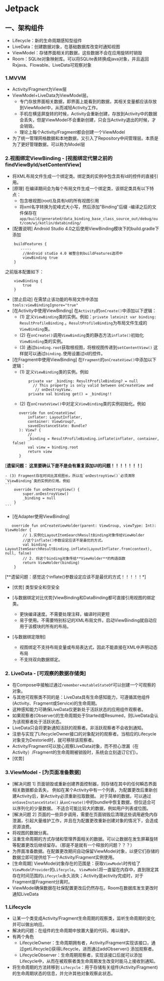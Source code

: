 # Jetpack

## 一、架构组件

* Lifecycle：新的生命周期感知型组件
* LiveData：创建数据对象，在基础数据库改变时通知视图
* ViewModel：存储界面相关的数据，这些数据不会在应用旋转时销毁
* Room：SQLite对象映射库。可以将SQLite表转换成java对象，并且返回Rxjava、Flowable、LiveData可观察对象

### 1.MVVM

* Activity/Fragment为View层
* ViewModel+LiveData为ViewModel层。
    - 专门存放界面相关数据，即界面上能看到的数据，其相关变量都应该存放到ViewModel中，从而减轻Activity工作。
    - 手机在横竖屏旋转的时候，Activity会重新创建，存放到Activity中的数据会丢失，但是ViewModel不会重新创建，只会当Activity退出的时候，才会销毁。
    - 理论上每个Activity/Fragment都会创建一个ViewModel
* 为了统一管理网格数据和本地数据，又引入了Repository中间管理层。本质是为了更好管理数据，可以称为Model层

### 2.视图绑定ViewBinding - [视图绑定代替之前的findViewById/setContentView]

* 将XML布局文件生成一个绑定类。绑定类的实例中包含具有Id的控件的直接引用。
* [原理] 在编译期间会为每个布局文件生成一个绑定类，该绑定类具有以下特点：
    - 包含根视图(root)及具有Id的所有视图引用
    - 将xml名字转换为驼峰式大小写，然后添加"Binding"后缀 -编译之后的文件保存在
      `app/build/generated/data_binding_base_class_source_out/debug/out/com/wj/kotlin/databinding/`
* [配置说明] Android Studio 4.0之后使用ViewBinding模块下的build.gradle下添加

``` 
    buildFeatures {
       .....
        //Android studio 4.0 被整合到buildFeatures选项中
        viewBinding true
    }
```

之前版本配置如下：

``` 
    viewBinding {
        true
    }
```

* [禁止启动] 在需禁止该功能的布局文件中添加`tools:viewBindingIgnore="true"`
* [在Activity中使用ViewBinding] 在`Activity`的`onCreate()`中添加以下逻辑：
    - (1) 定义`ViewBinding`类的实例。例如：`private lateinit var binding: ResultProfileBinding`
      。`ResultProfileBinding`为布局文件生成的`ViewBinding`类。
    - (2) 在`onCreate()`调用`ViewBinding`类的静态方法`inflate()`初始化`ViewBinding`类的实例。
    - (3) 通过`binding.root`获取根视图，将根视图传递到`setContentView()`
      这样就可以通过`binding.`使用设置过id的控件。
* [在Fragment中使用ViewBinding] 在`Fragment`的`onCreateView()`中添加以下逻辑：
    - (1) 定义`ViewBinding`类的实例。例如
      ``` 
          private var _binding: ResultProfileBinding? = null 
            // This property is only valid between onCreateView and
             // onDestroyView.
          private val binding get() = _binding!!
      ```
    - (2) 在`onCreateView()`中对定义`ViewBinding`类的实例初始化。例如
     ``` 
        override fun onCreateView(
            inflater: LayoutInflater,
            container: ViewGroup?,
            savedInstanceState: Bundle?
        ): View? {
            //
            _binding = ResultProfileBinding.inflate(inflater, container, false)
            val view = binding.root
            return view
        }
     ``` 

[**遗留问题： 这里要确认下是不是会有重复添加UI的问题！！！！！！！**]

    - (3) Fragment存在时间比其视图长。所以在`onDestroyView()`必须清除`ViewBinding`类的实例的引用。例如
    ``` 
        override fun onDestroyView() {
            super.onDestroyView()
            _binding = null
        }
    ```

* [在Adapter使用ViewBinding]

``` 
   override fun onCreateViewHolder(parent: ViewGroup, viewType: Int): ViewHolder {
        // 1.实例化LayoutItemSearchResultBinding对象传给ViewHolder
        //这个inflate()参数设定应该不是最优的方式。
        val binding = LayoutItemSearchResultBinding.inflate(LayoutInflater.from(context), null, false)
        // 2. 将这个binding对象传给**ViewHolder**的构造函数
        return ViewHolder(binding)
    }
```

[**遗留问题：感觉这个inflate()参数设定应该不是最优的方式！！！！！*]

* [优势] 类型安全和空安全
* [与数据绑定对比优势]ViewBinding和DataBinding都可直接引用视图的绑定类。
    - 更快编译速度。不需要处理注释，编译时间更短
    - 易于使用。不需要特别标记的XML布局文件。启动ViewBinding就自动应用于该模块的所有的布局。

* [与数据绑定限制]
    - 视图绑定不支持布局变量或布局表达式，因此不能直接在XML中声明动态布局
    - 不支持双向数据绑定。

### 2. LiveData - [可观察的数据存储类]

* 在Compose中接触过通过`remember`+`mutableStateOf`可以创建一个可观察的对象。
* 与其他可观察类不同的是：LiveData具有生命感知能力，可遵循其他组件(Activity、Fragment或Service)的生命周期。
* 这种感知能力可确保LiveData仅更新处于活跃状态的应用组件观察者。
* 如果观察者(Observer)的生命周期处于Started或Resumed，则LiveData会认为该观察者处于活跃状态。
* LiveData只会将更新通知活跃的观察者。非活跃观察者不会收到通知。
* 注册与实现了LifecycleOwner接口的对象配对的观察者。当相应的Lifecycle对象变为Destoried时，就可移除该观察者。
* Activity/Fragment可以放心观察LiveData对象，而不担心泄漏（在Activity）/Fragment的生命周期被销毁时，系统会立刻退订它们）。
* [优势] 

### 3.ViewModel - [为页面准备数据]

* [解决问题 1] 页面销毁或重新创建界面控制器，则存储在其中的任何瞬态界面相关数据都会丢失，
  例如在某个Activity中有一个列表，为配置更改后重新创建Activity后，新Activity必须重新拉取数据。 对于简单的数据，可以通过`onSaveInstanceState()`
  从`onCreate()`中的bundle中恢复数据，但仅适合可以序列化的少量数据。 不适合可能比较大的数据，例如用户列表或位图。
* [解决问题 2]   页面的一些异步调用，需要在页面销毁后清理这些调用避免内存泄漏，引起大量维护工作，并且在为配置更改重新创建对象的情况下，会造成资源浪费。
* 将视图的数据分离。
* 注重生命周期的方式存储和管理界面相关的数据。可以让数据在发生屏幕旋转等配置更改后继续留存。（那是不是就有一个释放的问题？？？）
* 为界面准备数据。在配置更改期间自动保留ViewModel对象，以便它们存储的数据立即可提供给下一个Activity/Fragment实例使用。
* [生命周期] ViewModel对象存在的范围是：获取`ViewModel`时传给了`ViewModelProvider`的`Lifecycle`。
  `ViewModel`将一直留在内存中，直到限定其存在时间范围的`Lifecycle`永久消失；Activity是activity完成时，对于Fragment是Fragment分离时。
* ViewModel确保数据在社保配置更改后仍然存在。Room在数据库发生更改时通知LiveData

### 1.Lifecycle

* 让某一个类变成Activity/Fragment生命周期的观察类，监听生命周期的变化并可以做出响应。
* 解决的问题：在组件的生命周期中放置大量的代码，难以维护。
* 有两个角色
    - LifecycleOwner：生命周期拥有者，Activity/Fragment实现该接口，通过getLifecycle()获得Lifecycle，进而通过addObserver()
      添加观察者。
    - LifecycleObserver：生命周期观察者，实现该接口后就可以添加Lifecycle中，从而在被观察者类生命周期发生改变时能马上接收到通知。
* 将生命周期的方法转移到 `Lifecycle`：用于存储有关组件(Activity/Fragment)的生命周期状态的信息，并允许其他对象观察此状态。    
    